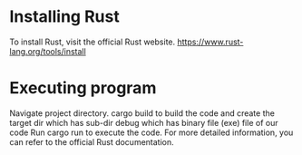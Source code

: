 # Installing Rust
To install Rust, visit the official Rust website.
https://www.rust-lang.org/tools/install

# Executing program
Navigate project directory.
cargo build to build the code and create the target dir which has sub-dir debug which has 
binary file (exe) file of our code 
Run cargo run to execute the code.
For more detailed information, you can refer to the official Rust documentation.
